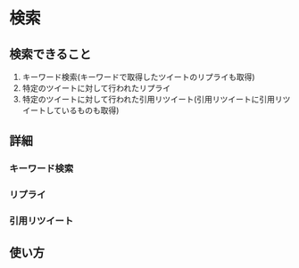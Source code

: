 # 検索

## 検索できること
1. キーワード検索(キーワードで取得したツイートのリプライも取得)
3. 特定のツイートに対して行われたリプライ
2. 特定のツイートに対して行われた引用リツイート(引用リツイートに引用リツイートしているものも取得)


## 詳細
### キーワード検索

### リプライ

### 引用リツイート


## 使い方